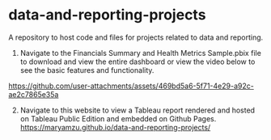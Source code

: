 # data-and-reporting-projects
A repository to host code and files for projects related to data and reporting.

1) Navigate to the Financials Summary and Health Metrics Sample.pbix file to download and view the entire dashboard or view the video below to see the basic features and functionality.

https://github.com/user-attachments/assets/469bd5a6-5f71-4e29-a92c-ae2c7865e35a

2) Navigate to this website to view a Tableau report rendered and hosted on Tableau Public Edition and embedded on Github Pages.
https://maryamzu.github.io/data-and-reporting-projects/
